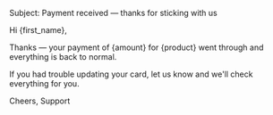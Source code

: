 Subject: Payment received — thanks for sticking with us

Hi {first_name},

Thanks — your payment of {amount} for {product} went through and everything is back to normal.

If you had trouble updating your card, let us know and we'll check everything for you.

Cheers,
Support
